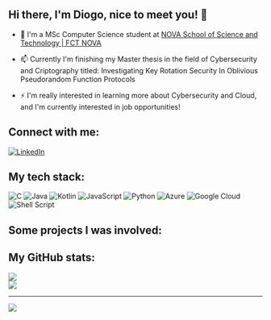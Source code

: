 ## Hi there, I'm Diogo, nice to meet you! 👋

 - 🌱 I'm a MSc Computer Science student at [NOVA School of Science and Technology | FCT NOVA](https://www.fct.unl.pt/en)<br/>

 - 📫 Currently I'm finishing my Master thesis in the field of Cybersecurity and Criptography titled: Investigating Key Rotation Security In Oblivious Pseudorandom Function Protocols<br/>

 - ⚡ I'm really interested in learning more about Cybersecurity and Cloud, and I'm currently interested in job opportunities!


## Connect with me:
[![LinkedIn](https://img.shields.io/badge/LinkedIn-%230077B5.svg?logo=linkedin&logoColor=white)](https://linkedin.com/in/diogo-spencer/) 

## My tech stack:
![C](https://img.shields.io/badge/c-%2300599C.svg?style=for-the-badge&logo=c&logoColor=white) ![Java](https://img.shields.io/badge/java-%23ED8B00.svg?style=for-the-badge&logo=openjdk&logoColor=white) ![Kotlin](https://img.shields.io/badge/kotlin-%237F52FF.svg?style=for-the-badge&logo=kotlin&logoColor=white) ![JavaScript](https://img.shields.io/badge/javascript-%23323330.svg?style=for-the-badge&logo=javascript&logoColor=%23F7DF1E) ![Python](https://img.shields.io/badge/python-3670A0?style=for-the-badge&logo=python&logoColor=ffdd54) ![Azure](https://img.shields.io/badge/azure-%230072C6.svg?style=for-the-badge&logo=microsoftazure&logoColor=white) ![Google Cloud](https://img.shields.io/badge/GoogleCloud-%234285F4.svg?style=for-the-badge&logo=google-cloud&logoColor=white) ![Shell Script](https://img.shields.io/badge/shell_script-%23121011.svg?style=for-the-badge&logo=gnu-bash&logoColor=white)


## Some projects I was involved:

## My GitHub stats:

![](https://github-readme-streak-stats.herokuapp.com/?user=DiogoSpencer&theme=dark&hide_border=false)<br/>
![](https://github-readme-stats.vercel.app/api/top-langs/?username=DiogoSpencer&theme=dark&hide_border=false&include_all_commits=false&count_private=true&layout=compact)

---
[![](https://visitcount.itsvg.in/api?id=DiogoSpencer&icon=0&color=0)](https://visitcount.itsvg.in)



<!--

Add if you want ![](https://github-readme-stats.vercel.app/api?username=DiogoSpencer&theme=dark&hide_border=false&include_all_commits=false&count_private=true)<br/>

[![Top Langs](https://github-readme-stats.vercel.app/api/top-langs/?username=DiogoSpencer)](https://github.com/DiogoSpencer/github-readme-stats)
**DiogoSpencer/DiogoSpencer** is a ✨ _special_ ✨ repository because its `README.md` (this file) appears on your GitHub profile.

Here are some ideas to get you started:

- 🔭 I’m currently working on ...
- 🌱 I’m currently learning ...
- 👯 I’m looking to collaborate on ...
- 🤔 I’m looking for help with ...
- 💬 Ask me about ...
- 📫 How to reach me: ...
- 😄 Pronouns: ...
- ⚡ Fun fact: ...
-->
